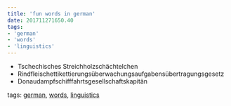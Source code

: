 ```yaml
---
title: 'fun words in german'
date: 201711271650.40
tags:
- 'german'
- 'words'
- 'linguistics'
---
```


-   Tschechisches Streichholzschächtelchen
-   Rindfleischettikettierungsüberwachungsaufgabensübertragungsgesetz
-   Donaudampfschifffahrtsgesellschaftskapitän

tags: [german](tag_german.html), [words](tag_words.html),
[linguistics](tag_linguistics.html)
